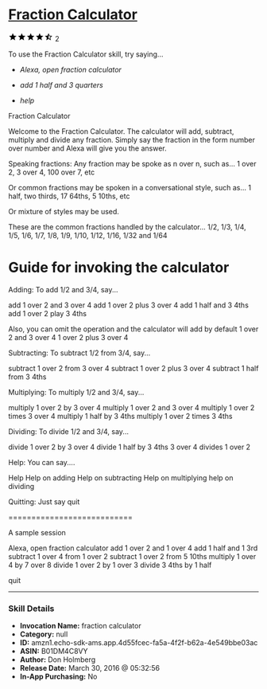 # [Fraction Calculator](http://alexa.amazon.com/#skills/amzn1.echo-sdk-ams.app.4d55fcec-fa5a-4f2f-b62a-4e549bbe03ac)
![4.5 stars](../../images/ic_star_black_18dp_1x.png)![4.5 stars](../../images/ic_star_black_18dp_1x.png)![4.5 stars](../../images/ic_star_black_18dp_1x.png)![4.5 stars](../../images/ic_star_black_18dp_1x.png)![4.5 stars](../../images/ic_star_half_black_18dp_1x.png) 2

To use the Fraction Calculator skill, try saying...

* *Alexa, open fraction calculator*

* *add 1 half and 3 quarters*

* *help*

Fraction Calculator

Welcome to the Fraction Calculator.  The calculator will add, subtract,  multiply and divide any fraction.  Simply say the fraction in the form number over number and Alexa will give you the answer.

Speaking fractions:
Any fraction may be spoke as n over n, such as...
1 over 2, 3 over 4, 100 over 7, etc

Or common fractions may be spoken in a conversational style, such as...
1 half, two thirds, 17 64ths, 5 10ths, etc

Or mixture of styles may be used.

These are the common fractions handled by the calculator...
1/2, 1/3, 1/4, 1/5, 1/6, 1/7, 1/8, 1/9, 1/10, 1/12, 1/16, 1/32 and 1/64

Guide for invoking the calculator
=================================

Adding:
To add 1/2 and 3/4, say...

add 1 over 2 and 3 over 4
add 1 over 2 plus 3 over 4
add 1 half and 3 4ths
add 1 over 2 play 3 4ths

Also, you can omit the operation and the calculator will add by default
1 over 2 and 3 over 4
1 over 2 plus 3 over 4

Subtracting:
To subtract 1/2 from 3/4, say...

subtract 1 over 2 from 3 over 4
subtract 1 over 2 plus 3 over 4
subtract 1 half from 3 4ths

Multiplying:
To multiply 1/2 and 3/4, say...

multiply 1 over 2 by 3 over 4
multiply 1 over 2 and 3 over 4
multiply 1 over 2 times 3 over 4
multiply 1 half by 3 4ths
multiply 1 over 2 times 3 4ths

Dividing:
To divide 1/2 and 3/4, say...

divide 1 over 2 by 3 over 4
divide 1 half by 3 4ths
3 over 4 divides 1 over 2

Help:
You can say....

Help
Help on adding
Help on subtracting
Help on multiplying
help on dividing

Quitting:
Just say quit

===========================

A sample session

Alexa, open fraction calculator
add 1 over 2 and 1 over 4
add 1 half and 1 3rd
subtract 1 over 4 from 1 over 2
subtract 1 over 2 from 5 10ths
multiply 1 over 4 by 7 over 8
divide 1 over 2 by 1 over 3
divide 3 4ths by 1 half

quit

***

### Skill Details

* **Invocation Name:** fraction calculator
* **Category:** null
* **ID:** amzn1.echo-sdk-ams.app.4d55fcec-fa5a-4f2f-b62a-4e549bbe03ac
* **ASIN:** B01DM4C8VY
* **Author:** Don Holmberg
* **Release Date:** March 30, 2016 @ 05:32:56
* **In-App Purchasing:** No
